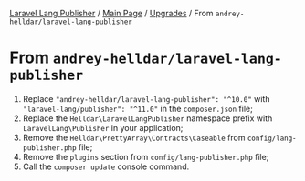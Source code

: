 [Laravel Lang Publisher][link_source] / [Main Page](../index.md) / [Upgrades](index.md) / From `andrey-helldar/laravel-lang-publisher`

# From `andrey-helldar/laravel-lang-publisher`

1. Replace `"andrey-helldar/laravel-lang-publisher": "^10.0"` with `"laravel-lang/publisher": "^11.0"` in the `composer.json` file;
2. Replace the `Helldar\LaravelLangPublisher` namespace prefix with `LaravelLang\Publisher` in your application;
3. Remove the `Helldar\PrettyArray\Contracts\Caseable` from `config/lang-publisher.php` file;
4. Remove the `plugins` section from `config/lang-publisher.php` file;
5. Call the `composer update` console command.

[link_source]:  https://github.com/Laravel-Lang/publisher
